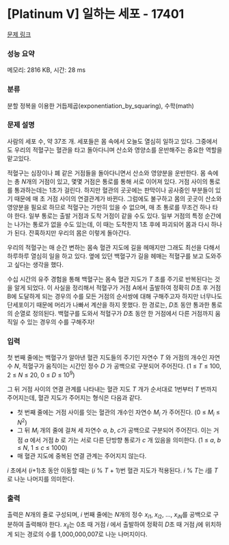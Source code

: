 # [Platinum V] 일하는 세포 - 17401 

[문제 링크](https://www.acmicpc.net/problem/17401) 

### 성능 요약

메모리: 2816 KB, 시간: 28 ms

### 분류

분할 정복을 이용한 거듭제곱(exponentiation_by_squaring), 수학(math)

### 문제 설명

<p>사람의 세포 수, 약 37조 개. 세포들은 몸 속에서 오늘도 열심히 일하고 있다. 그중에서도 우리의 적혈구는 혈관을 타고 돌아다니며 산소와 영양소를 운반해주는 중요한 역할을 맡고있다.</p>

<p>적혈구는 심장이나 폐 같은 거점들을 돌아다니면서 산소와 영양분을 운반한다. 몸 속에는 총 <em>N</em>개의 거점이 있고, 몇몇 거점은 통로를 통해 서로 이어져 있다. 거점 사이의 통로를 통과하는데는 1초가 걸린다. 하지만 혈관의 곳곳에는 판막이나 공사중인 부분들이 있기 때문에 매 초 거점 사이의 연결관계가 바뀐다. 그럼에도 불구하고 몸의 곳곳이 산소와 영양분을 필요로 하므로 적혈구는 가만히 있을 수 없으며, 매 초 통로를 무조건 하나 타야 한다. 일부 통로는 출발 거점과 도착 거점이 같을 수도 있다. 일부 거점의 특정 순간에는 나가는 통로가 없을 수도 있는데, 이 때는 도착한지 1초 후에 파괴되어 몸과 다시 하나가 된다. 잔혹하지만 우리의 몸은 이렇게 돌아간다.</p>

<p>우리의 적혈구는 매 순간 변하는 몸속 혈관 지도에 길을 헤매지만 그래도 최선을 다해서 하루하루 열심히 일을 하고 있다. 옆에 있던 백혈구가 길을 헤매는 적혈구를 보고 도와주고 싶다는 생각을 했다.</p>

<p>수십 시간의 유주 경험을 통해 백혈구는 몸속 혈관 지도가 <em>T </em>초를 주기로 반복된다는 것을 알게 되었다. 이 사실을 정리해서 적혈구가 거점 A에서 출발하여 정확히 <em>D</em>초 후 거점 B에 도달하게 되는 경우의 수를 모든 거점의 순서쌍에 대해 구해주고자 하지만 너무나도 단세포이기 때문에 머리가 나빠서 계산을 하지 못했다. 한 경로는, <em>D</em>초 동안 통과한 통로의 순열로 정의된다. 백혈구를 도와서 적혈구가 <em>D</em>초 동안 한 거점에서 다른 거점까지 움직일 수 있는 경우의 수를 구해주자!</p>

### 입력 

 <p dir="ltr" id="docs-internal-guid-f0440523-7fff-2b5e-0a11-86c9ac1be5a4">첫 번째 줄에는 백혈구가 알아낸 혈관 지도들의 주기인 자연수 <em>T </em>와 거점의 개수인 자연수 <em>N</em>, 적혈구가 움직이는 시간인 정수 <em>D </em>가 공백으로 구분되어 주어진다. (1 ≤ <em>T</em> ≤ 100, 2 ≤ <em>N</em> ≤ 20, 0 ≤ <em>D</em> ≤ 10<sup>9</sup>)</p>

<p dir="ltr">그 뒤 거점 사이의 연결 관계를 나타내는 혈관 지도 <em>T</em> 개가 순서대로 1번부터 <em>T </em>번까지 주어지는데, 혈관 지도가 주어지는 형식은 다음과 같다.</p>

<ul dir="ltr">
	<li>첫 번째 줄에는 거점 사이를 잇는 혈관의 개수인 자연수 <em>M<sub>i</sub> </em>가 주어진다. (0 ≤ <em>M<sub>i</sub></em> ≤ <em>N</em><sup>2</sup>)</li>
	<li>그 뒤 <em>M<sub>i </sub></em>개의 줄에 걸쳐 세 자연수 <em>a</em>, <em>b</em>, <em>c</em>가 공백으로 구분되어 주어진다. 이는 거점 <em>a </em>에서 거점 <em>b </em>로 가는 서로 다른 단방향 통로가 <em>c </em>개 있음을 의미한다. (1 ≤ <em>a</em>, <em>b</em> ≤ <em>N</em>, 1 ≤ <em>c</em> ≤ 1000)</li>
	<li>매 혈관 지도에 중복된 연결 관계는 주어지지 않는다.</li>
</ul>

<p dir="ltr"><em>i </em>초에서 (<em>i</em>+1)초 동안 이동할 때는 (<em>i</em> % <em>T</em> + 1)번 혈관 지도가 적용된다. <em>i</em> % <em>T</em>는 <em>i</em>를 <em>T</em>로 나눈 나머지를 의미한다.</p>

### 출력 

 <p dir="ltr">출력은 <em>N</em>개의 줄로 구성되며, <em>i</em> 번째 줄에는 <em>N</em>개의 정수 <em>x<sub>i</sub></em><sub>1</sub>, <em>x<sub>i</sub></em><sub>2</sub>, ..., <em>x<sub>iN</sub></em>를 공백으로 구분하여 출력해야 한다. <em>x<sub>ij</sub></em>는 0초 때 거점 <em>i</em> 에서 출발하여 정확히 <em>D</em>초 때 거점 <em>j</em>에 위치하게 되는 경로의 수를 1,000,000,007로 나눈 나머지이다.</p>

